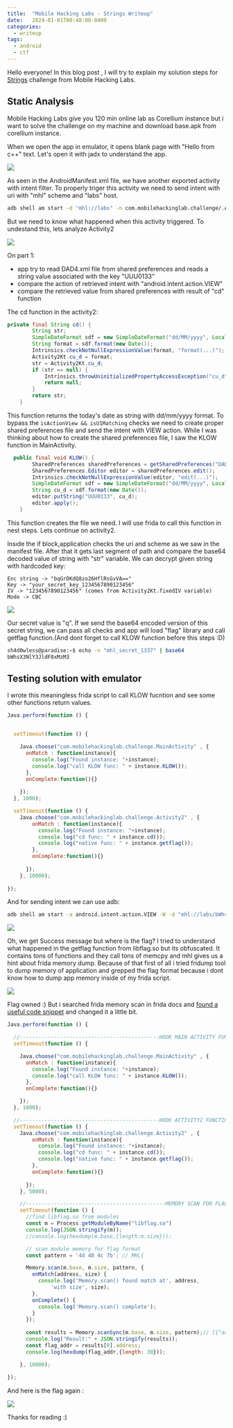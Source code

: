 ```yaml
---
title:  "Mobile Hacking Labs - Strings Writeup"
date:   2024-01-01T00:48:00-0400
categories:
  - writeup
tags:
  - android
  - ctf
---
```



Hello everyone!
In this blog post , I will try to explain my solution steps for [Strings](https://www.mobilehackinglab.com/course/lab-strings) challenge from Mobile Hacking Labs. 

## Static Analysis
Mobile Hacking Labs give you 120 min online lab as Corellium instance but i want to solve the challenge on my machine and download base.apk from corellium instance. 

When we open the app in emulator, it opens blank page with "Hello from c++" text. Let's open it with jadx to understand the app.

![](/assets/images_mhl_strings/activity2manifest.png)

As seen in the AndroidManifest.xml file, we have another exported activity with intent filter. To properly triger this activity we need to send intent with uri with "mhl" scheme and "labs" host.
```bash
adb shell am start -d "mhl://labs" -n com.mobilehackinglab.challenge/.Activity2
```
But we need to know what happened when this activity triggered. To undestand this, lets analyze Activity2

![](/assets/images_mhl_strings/activity2part1.png)
 
On part 1:
- app try to read DAD4.xml file from shared preferences and reads a string value associated with the key "UUU0133"
- compare the action of retrieved intent with "android.intent.action.VIEW"
- compare the retrieved value from shared preferences with result of "cd" function

The cd function in the activity2:

```java
private final String cd() {
        String str;
        SimpleDateFormat sdf = new SimpleDateFormat("dd/MM/yyyy", Locale.getDefault());
        String format = sdf.format(new Date());
        Intrinsics.checkNotNullExpressionValue(format, "format(...)");
        Activity2Kt.cu_d = format;
        str = Activity2Kt.cu_d;
        if (str == null) {
            Intrinsics.throwUninitializedPropertyAccessException("cu_d");
            return null;
        }
        return str;
    }
```
This function returns the today's date as string with dd/mm/yyyy format. To bypass the `isActionView && isU1Matching` checks we need to create proper shared preferences file and send the intent with VIEW action. While I was thinking about how to create the shared preferences file, I saw the KLOW function in MainActivity.

```java
  public final void KLOW() {
        SharedPreferences sharedPreferences = getSharedPreferences("DAD4", 0);
        SharedPreferences.Editor editor = sharedPreferences.edit();
        Intrinsics.checkNotNullExpressionValue(editor, "edit(...)");
        SimpleDateFormat sdf = new SimpleDateFormat("dd/MM/yyyy", Locale.getDefault());
        String cu_d = sdf.format(new Date());
        editor.putString("UUU0133", cu_d);
        editor.apply();
    }
```
This function creates the file we need. I will use frida to call this function in nest steps. Lets continue on activity2.

Insıde the if block,application checks the uri and scheme as we saw in the manifest file. After that it gets last segment of path and compare the base64 decoded value of string with "str" variable. We can decrypt given string with hardcoded key:

```
Enc string -> "bqGrDKdQ8zo26HflRsGvVA=="
Key -> "your_secret_key_1234567890123456"
IV -> "1234567890123456" (comes from Activity2Kt.fixedIV variable)
Mode -> CBC
```
![](/assets/images_mhl_strings/cyberchef.png)

Our secret value is "q". İf we send the base64 encoded version of this secret string, we can pass all checks and app will load "flag" library and call getflag function.(And dont forget to call KLOW function before this steps :D)
```sh
sh4d0wless@paradise:~$ echo -n "mhl_secret_1337" | base64
bWhsX3NlY3JldF8xMzM3

```


## Testing solution with emulator

I wrote this meaningless frida script to call KLOW fucntion and see some other functions return values.
```js
Java.perform(function () {


  setTimeout(function () {

    Java.choose("com.mobilehackinglab.challenge.MainActivity" , {
      onMatch : function(instance){ 
        console.log("Found instance: "+instance);
        console.log("call KLOW func: " + instance.KLOW());
      },
      onComplete:function(){}
    
    });
  }, 1000);

  setTimeout(function () {
    Java.choose("com.mobilehackinglab.challenge.Activity2" , {
        onMatch : function(instance){ 
          console.log("Found instance: "+instance);
          console.log("cd func: " + instance.cd());
          console.log("native func: " + instance.getflag());
        },
        onComplete:function(){}
      
      });
    }, 10000);
  
});
```
And for sending intent we can use adb:
```sh
adb shell am start -a android.intent.action.VIEW -W -d "mhl://labs/bWhsX3NlY3JldF8xMzM3" -n com.mobilehackinglab.challenge/.Activity
```
![](/assets/images_mhl_strings/result1.png)

Oh, we get Success message but where is the flag? I tried to understand what happened in the getflag function from libflag.so but its obfuscated. It contains tons of functions and they call tons of memcpy and mhl gives us a hint about frida memory dump. Because of that first of all i tried fridump tool to dump memory of application and grepped the flag format because i dont know how to dump app memory inside of my frida script.

![](/assets/images_mhl_strings/result2.png)

Flag owned :)
But i searched frida memory scan in frida docs and [found a useful code snippet](https://frida.re/docs/javascript-api/#memory) and changed it a little bit.

```js
Java.perform(function () {

  //---------------------------------------------HOOK MAIN ACTIVITY FUNCTIONS------------------
  setTimeout(function () {

    Java.choose("com.mobilehackinglab.challenge.MainActivity" , {
      onMatch : function(instance){ 
        console.log("Found instance: "+instance);
        console.log("call KLOW func: " + instance.KLOW());
      },
      onComplete:function(){}

    });
  }, 1000);

  //---------------------------------------------HOOK ACTIVITY2 FUNCTIONS------------------
  setTimeout(function () {
    Java.choose("com.mobilehackinglab.challenge.Activity2" , {
        onMatch : function(instance){ 
          console.log("Found instance: "+instance);
          console.log("cd func: " + instance.cd());
          console.log("native func: " + instance.getflag());
        },
        onComplete:function(){}
      
      });
    }, 5000);

    //---------------------------------------------MEMORY SCAN FOR FLAG------------------
    setTimeout(function () {
      //find libflag.so from modules
      const m = Process.getModuleByName("libflag.so")
      console.log(JSON.stringify(m));
      //console.log(hexdump(m.base,{length:m.size}));

      // scan module memory for flag format 
      const pattern = '4d 48 4c 7b'; // MHL{

      Memory.scan(m.base, m.size, pattern, {
        onMatch(address, size) {
          console.log('Memory.scan() found match at', address,
              'with size', size);
        },
        onComplete() {
          console.log('Memory.scan() complete');
        }
      });
      
      const results = Memory.scanSync(m.base, m.size, pattern);// [{"address":"0x7025edb83fc0","size":4}] 
      console.log("Result:" + JSON.stringify(results));
      const flag_addr = results[0].address;
      console.log(hexdump(flag_addr,{length: 30}));

    }, 10000);
  
});
```
And here is the flag again :

![](/assets/images_mhl_strings/frida_memscan.png)

Thanks for reading :)
